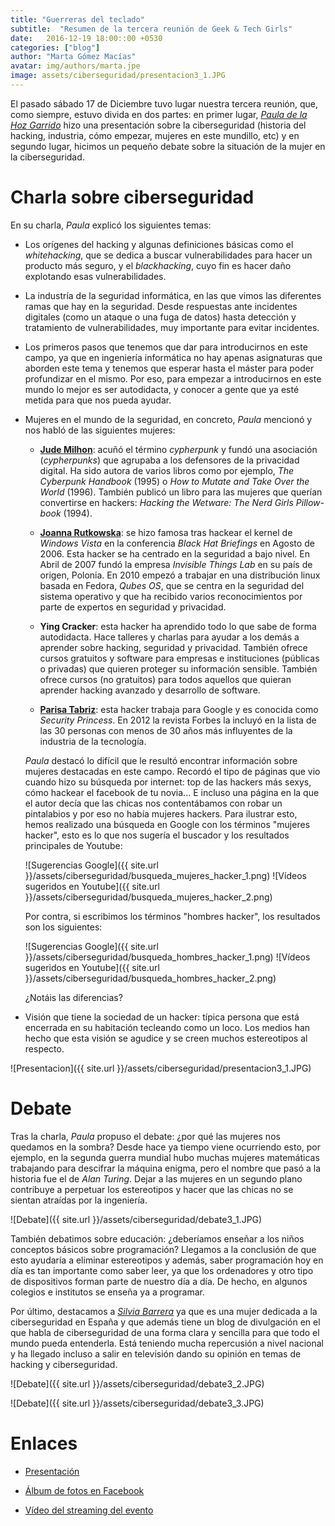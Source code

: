 ```yaml
---
title: "Guerreras del teclado"
subtitle:  "Resumen de la tercera reunión de Geek & Tech Girls"
date:   2016-12-19 18:00::00 +0530
categories: ["blog"]
author: "Marta Gómez Macías"
avatar: img/authors/marta.jpe
image: assets/ciberseguridad/presentacion3_1.JPG
---
```


El pasado sábado 17 de Diciembre tuvo lugar nuestra tercera reunión, que, como siempre, estuvo divida en dos partes: en primer lugar, [_Paula de la Hoz Garrido_](https://twitter.com/Terceranexus6) hizo una presentación sobre la ciberseguridad (historia del hacking, industria, cómo empezar, mujeres en este mundillo, etc) y en segundo lugar, hicimos un pequeño debate sobre la situación de la mujer en la ciberseguridad.

# Charla sobre ciberseguridad

En su charla, _Paula_ explicó los siguientes temas:

* Los orígenes del hacking y algunas definiciones básicas como el _whitehacking_, que se dedica a buscar vulnerabilidades para hacer un producto más seguro, y el _blackhacking_, cuyo fin es hacer daño explotando esas vulnerabilidades.

* La industría de la seguridad informática, en las que vimos las diferentes ramas que hay en la seguridad. Desde respuestas ante incidentes digitales (como un ataque o una fuga de datos) hasta detección y tratamiento de vulnerabilidades, muy importante para evitar incidentes.

* Los primeros pasos que tenemos que dar para introducirnos en este campo, ya que en ingeniería informática no hay apenas asignaturas que aborden este tema y tenemos que esperar hasta el máster para poder profundizar en el mismo. Por eso, para empezar a introducirnos en este mundo lo mejor es ser autodidacta, y conocer a gente que ya esté metida para que nos pueda ayudar.

* Mujeres en el mundo de la seguridad, en concreto, _Paula_ mencionó y nos habló de las siguientes mujeres:

    * [__Jude Milhon__](https://es.wikipedia.org/wiki/Jude_Milhon): acuñó el término _cypherpunk_ y fundó una asociación (_cypherpunks_) que agrupaba a los defensores de la privacidad digital. Ha sido autora de varios libros como por ejemplo, _The Cyberpunk Handbook_ (1995) o _How to Mutate and Take Over the World_ (1996). También publicó un libro para las mujeres que querían convertirse en hackers: _Hacking the Wetware: The Nerd Girls Pillow-book_ (1994).

    * [__Joanna Rutkowska__](https://en.wikipedia.org/wiki/Joanna_Rutkowska): se hizo famosa tras hackear el kernel de _Windows Vista_ en la conferencia _Black Hat Briefings_ en Agosto de 2006. Esta hacker se ha centrado en la seguridad a bajo nivel. En Abril de 2007 fundó la empresa _Invisible Things Lab_ en su país de origen, Polonia. En 2010 empezó a trabajar en una distribución linux basada en Fedora, _Qubes OS_, que se centra en la seguridad del sistema operativo y que ha recibido varios reconocimientos por parte de expertos en seguridad y privacidad.

    * __Ying Cracker__: esta hacker ha aprendido todo lo que sabe de forma autodidacta. Hace talleres y charlas para ayudar a los demás a aprender sobre hacking, seguridad y privacidad. También ofrece cursos gratuitos y software para empresas e instituciones (públicas o privadas) que quieren proteger su información sensible. También ofrece cursos (no gratuitos) para todos aquellos que quieran aprender hacking avanzado y desarrollo de software.

    * [__Parisa Tabriz__](https://en.wikipedia.org/wiki/Parisa_Tabriz): esta hacker trabaja para Google y es conocida como _Security Princess_. En 2012 la revista Forbes la incluyó en la lista de las 30 personas con menos de 30 años más influyentes de la industria de la tecnología.

    _Paula_ destacó lo difícil que le resultó encontrar información sobre mujeres destacadas en este campo. Recordó el tipo de páginas que vio cuando hizo su búsqueda por internet: top de las hackers más sexys, cómo hackear el facebook de tu novia... E incluso una página en la que el autor decía que las chicas nos contentábamos con robar un pintalabios y por eso no había mujeres hackers. Para ilustrar esto, hemos realizado una búsqueda en Google con los términos "mujeres hacker", esto es lo que nos sugería el buscador y los resultados principales de Youtube:

    ![Sugerencias Google]({{ site.url }}/assets/ciberseguridad/busqueda_mujeres_hacker_1.png)
    ![Vídeos sugeridos en Youtube]({{ site.url }}/assets/ciberseguridad/busqueda_mujeres_hacker_2.png)

    Por contra, si escribimos los términos "hombres hacker", los resultados son los siguientes:    

    ![Sugerencias Google]({{ site.url }}/assets/ciberseguridad/busqueda_hombres_hacker_1.png)
    ![Vídeos sugeridos en Youtube]({{ site.url }}/assets/ciberseguridad/busqueda_hombres_hacker_2.png)

    ¿Notáis las diferencias?

* Visión que tiene la sociedad de un hacker: típica persona que está encerrada en su habitación tecleando como un loco. Los medios han hecho que esta visión se agudice y se creen muchos estereotipos al respecto.

![Presentacion]({{ site.url }}/assets/ciberseguridad/presentacion3_1.JPG)

# Debate

Tras la charla, _Paula_ propuso el debate: ¿por qué las mujeres nos quedamos en la sombra? Desde hace ya tiempo viene ocurriendo esto, por ejemplo, en la segunda guerra mundial hubo muchas mujeres matemáticas trabajando para descifrar la máquina enigma, pero el nombre que pasó a la historia fue el de _Alan Turing_. Dejar a las mujeres en un segundo plano contribuye a perpetuar los estereotipos y hacer que las chicas no se sientan atraídas por la ingeniería.

![Debate]({{ site.url }}/assets/ciberseguridad/debate3_1.JPG)

También debatimos sobre educación: ¿deberíamos enseñar a los niños conceptos básicos sobre programación? Llegamos a la conclusión de que esto ayudaría a eliminar estereotipos y además, saber programación hoy en día es tan importante como saber leer, ya que los ordenadores y otro tipo de dispositivos forman parte de nuestro día a día. De hecho, en algunos colegios e institutos se enseña ya a programar.

Por último, destacamos a [_Silvia Barrera_](https://twitter.com/sbarrera0) ya que es una mujer dedicada a la ciberseguridad en España y que además tiene un blog de divulgación en el que habla de ciberseguridad de una forma clara y sencilla para que todo el mundo pueda entenderla. Está teniendo mucha repercusión a nivel nacional y ha llegado incluso a salir en televisión dando su opinión en temas de hacking y ciberseguridad.

![Debate]({{ site.url }}/assets/ciberseguridad/debate3_2.JPG)

![Debate]({{ site.url }}/assets/ciberseguridad/debate3_3.JPG)

# Enlaces

* [Presentación](http://slides.com/paunexus6/deck-2/fullscreen#/)

* [Álbum de fotos en Facebook](https://www.facebook.com/geekandtechgirl/photos/?tab=album&album_id=1176572819057701)

* [Vídeo del streaming del evento](https://youtu.be/ulvP60tooVk)
